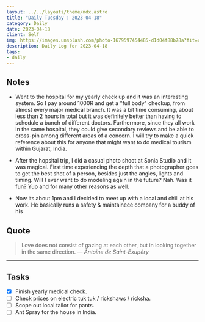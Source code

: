 ```yaml
---
layout: ../../layouts/theme/mdx.astro
title: "Daily Tuesday : 2023-04-18"
category: Daily
date: 2023-04-18
client: Self
img: https://images.unsplash.com/photo-1679597454485-d1d04f88b78a?fit=crop&q=85&w=1400&h=700
description: Daily Log for 2023-04-18
tags:
- daily
---
```


## Notes

- Went to the hospital for my yearly check up and it was an interesting system. So I pay around 1000R and get a "full body" checkup, from almost every major medical branch. It was a bit time consuming, about less than 2 hours in total but it was definitely better than having to schedule a bunch of different doctors. Furthermore, since they all work in the same hospital, they could give secondary reviews and be able to cross-pin among different areas of a concern. I will try to make a quick reference about this for anyone that might want to do medical tourism within Gujarat, India.

- After the hopsital trip, I did a casual photo shoot at Sonia Studio and it was magical. First time experiencing the depth that a photographer goes to get the best shot of a person, besides just the angles, lights and timing. Will I ever want to do modeling again in the future? Nah. Was it fun? Yup and for many other reasons as well.

- Now its about 1pm and I decided to meet up with a local and chill at his work. He basically runs a safety & maintainece company for a buddy of his

## Quote

> Love does not consist of gazing at each other, but in looking together in the same direction.
> — <cite>Antoine de Saint-Exupéry</cite>

---

## Tasks

- [X] Finish yearly medical check.
- [ ] Check prices on electric tuk tuk / rickshaws / ricksha.
- [ ] Scope out local tailor for pants.
- [ ] Ant Spray for the house in India.